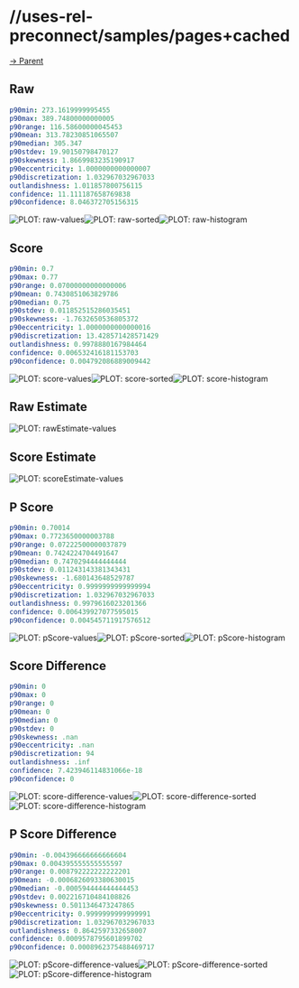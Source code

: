 
# //uses-rel-preconnect/samples/pages+cached

[→ Parent](../..)


## Raw


```yaml
p90min: 273.1619999995455
p90max: 389.74800000000005
p90range: 116.58600000045453
p90mean: 313.78230851065507
p90median: 305.347
p90stdev: 19.90150798470127
p90skewness: 1.8669983235190917
p90eccentricity: 1.0000000000000007
p90discretization: 1.032967032967033
outlandishness: 1.011857800756115
confidence: 11.111187658769838
p90confidence: 8.046372705156315

```

![PLOT: raw-values](./raw/values.svg)![PLOT: raw-sorted](./raw/sorted.svg)![PLOT: raw-histogram](./raw/histogram.svg)
## Score


```yaml
p90min: 0.7
p90max: 0.77
p90range: 0.07000000000000006
p90mean: 0.7430851063829786
p90median: 0.75
p90stdev: 0.011852515286035451
p90skewness: -1.7632650536805372
p90eccentricity: 1.0000000000000016
p90discretization: 13.428571428571429
outlandishness: 0.9978880167984464
confidence: 0.006532416181153703
p90confidence: 0.004792086889009442

```

![PLOT: score-values](./score/values.svg)![PLOT: score-sorted](./score/sorted.svg)![PLOT: score-histogram](./score/histogram.svg)
## Raw Estimate

![PLOT: rawEstimate-values](./rawEstimate/values.svg)
## Score Estimate

![PLOT: scoreEstimate-values](./scoreEstimate/values.svg)
## P Score


```yaml
p90min: 0.70014
p90max: 0.7723650000003788
p90range: 0.07222500000037879
p90mean: 0.7424224704491647
p90median: 0.7470294444444444
p90stdev: 0.011243143381343431
p90skewness: -1.680143648529787
p90eccentricity: 0.9999999999999994
p90discretization: 1.032967032967033
outlandishness: 0.9979616023201366
confidence: 0.006439927077595015
p90confidence: 0.004545711917576512

```

![PLOT: pScore-values](./pScore/values.svg)![PLOT: pScore-sorted](./pScore/sorted.svg)![PLOT: pScore-histogram](./pScore/histogram.svg)
## Score Difference


```yaml
p90min: 0
p90max: 0
p90range: 0
p90mean: 0
p90median: 0
p90stdev: 0
p90skewness: .nan
p90eccentricity: .nan
p90discretization: 94
outlandishness: .inf
confidence: 7.423946114831066e-18
p90confidence: 0

```

![PLOT: score-difference-values](./score-difference/values.svg)![PLOT: score-difference-sorted](./score-difference/sorted.svg)![PLOT: score-difference-histogram](./score-difference/histogram.svg)
## P Score Difference


```yaml
p90min: -0.004396666666666604
p90max: 0.004395555555555597
p90range: 0.008792222222222201
p90mean: -0.0006826093380630015
p90median: -0.000594444444444453
p90stdev: 0.002216710484108826
p90skewness: 0.5011346473247865
p90eccentricity: 0.9999999999999991
p90discretization: 1.032967032967033
outlandishness: 0.8642597332658007
confidence: 0.0009578795601899702
p90confidence: 0.0008962375488469717

```

![PLOT: pScore-difference-values](./pScore-difference/values.svg)![PLOT: pScore-difference-sorted](./pScore-difference/sorted.svg)![PLOT: pScore-difference-histogram](./pScore-difference/histogram.svg)